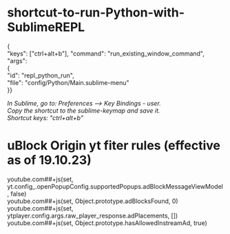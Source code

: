 # shortcut-to-run-Python-with-SublimeREPL

{ </br>
  "keys": ["ctrl+alt+b"], "command": "run_existing_window_command", "args": </br>
{ </br>
  "id": "repl_python_run", </br>
  "file": "config/Python/Main.sublime-menu" </br>
}} </br>

_In Sublime, go to: Preferences --> Key Bindings - user. </br>
Copy the shortcut to the sublime-keymap and save it. </br>
Shortcut keys: "ctrl+alt+b" </br>_

# uBlock Origin yt fiter rules (effective as of 19.10.23)
youtube.com##+js(set, yt.config_.openPopupConfig.supportedPopups.adBlockMessageViewModel, false) </br>
youtube.com##+js(set, Object.prototype.adBlocksFound, 0) </br>
youtube.com##+js(set, ytplayer.config.args.raw_player_response.adPlacements, []) </br>
youtube.com##+js(set, Object.prototype.hasAllowedInstreamAd, true) </br>
